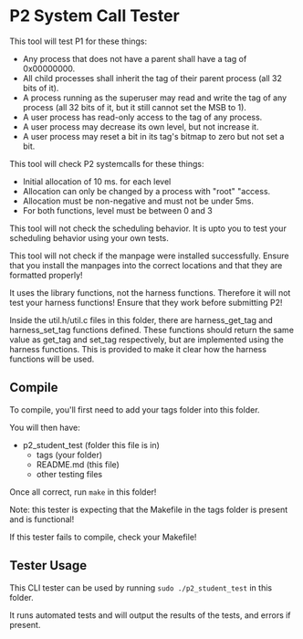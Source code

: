 # P2 System Call Tester

This tool will test P1 for these things:

- Any process that does not have a parent shall have a tag of 0x00000000.
- All child processes shall inherit the tag of their parent process (all 32 bits of it).
- A process running as the superuser may read and write the tag of any process (all 32 bits of it, but it still
cannot set the MSB to 1).
- A user process has read-only access to the tag of any process.
- A user process may decrease its own level, but not increase it.
- A user process may reset a bit in its tag's bitmap to zero but not set a bit.

This tool will check P2 systemcalls for these things:

- Initial allocation of 10 ms. for each level
- Allocation can only be changed by a process with "root" "access.
- Allocation must be non-negative and must not be under 5ms.
- For both functions, level must be between 0 and 3

This tool will not check the scheduling behavior. It is upto you to test your scheduling behavior using your own tests.

This tool will not check if the manpage were installed successfully. Ensure that you install the manpages into the correct locations and that they are formatted properly!

It uses the library functions, not the harness functions.
Therefore it will not test your harness functions!
Ensure that they work before submitting P2!

Inside the util.h/util.c files in this folder, there are harness_get_tag and harness_set_tag functions defined. These functions should return the same value as get_tag and set_tag respectively, but are implemented using the harness functions. This is provided to make it clear how the harness functions will be used.

## Compile

To compile, you'll first need to add your tags folder into this folder.

You will then have:

- p2_student_test (folder this file is in)
    - tags (your folder)
    - README.md (this file)
    - other testing files

Once all correct, run `make` in this folder!

Note: this tester is expecting that the Makefile in the tags folder is present and is functional!

If this tester fails to compile, check your Makefile!

## Tester Usage

This CLI tester can be used by running `sudo ./p2_student_test` in this folder.

It runs automated tests and will output the results of the tests, and errors if present.
